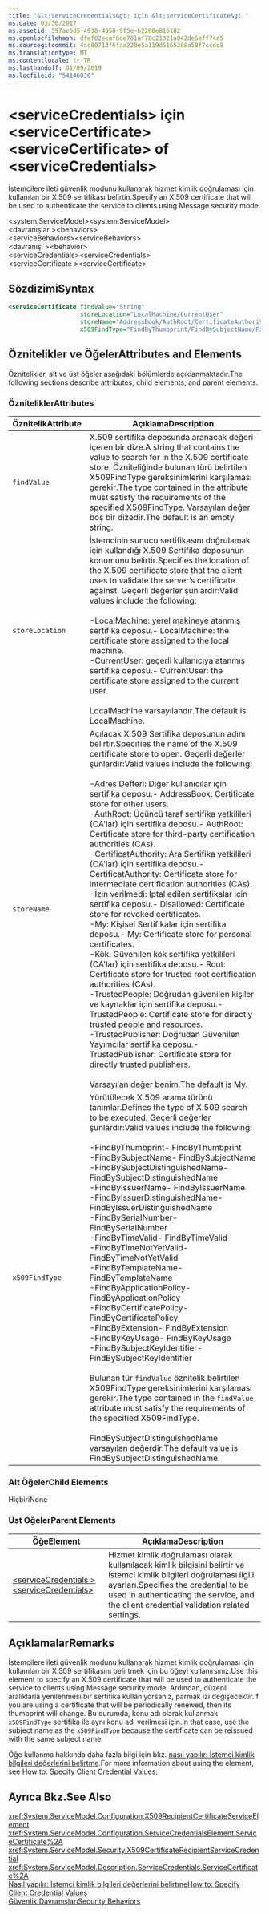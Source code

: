 ```yaml
---
title: '&lt;serviceCredentials&gt; için &lt;serviceCertificate&gt;'
ms.date: 03/30/2017
ms.assetid: 597ae6d5-4938-4950-9f5e-b2280e816182
ms.openlocfilehash: dfaf02eeaf6de781af70c21321a042de5eff74a5
ms.sourcegitcommit: 4ac80713f6faa220e5a119d5165308a58f7ccdc8
ms.translationtype: MT
ms.contentlocale: tr-TR
ms.lasthandoff: 01/09/2019
ms.locfileid: "54146036"
---
```

# <a name="ltservicecertificategt-of-ltservicecredentialsgt"></a><span data-ttu-id="0a442-102">&lt;serviceCredentials&gt; için &lt;serviceCertificate&gt;</span><span class="sxs-lookup"><span data-stu-id="0a442-102">&lt;serviceCertificate&gt; of &lt;serviceCredentials&gt;</span></span>
<span data-ttu-id="0a442-103">İstemcilere ileti güvenlik modunu kullanarak hizmet kimlik doğrulaması için kullanılan bir X.509 sertifikası belirtin.</span><span class="sxs-lookup"><span data-stu-id="0a442-103">Specify an X.509 certificate that will be used to authenticate the service to clients using Message security mode.</span></span>  
  
 <span data-ttu-id="0a442-104">\<system.ServiceModel></span><span class="sxs-lookup"><span data-stu-id="0a442-104">\<system.ServiceModel></span></span>  
<span data-ttu-id="0a442-105">\<davranışlar ></span><span class="sxs-lookup"><span data-stu-id="0a442-105">\<behaviors></span></span>  
<span data-ttu-id="0a442-106">\<serviceBehaviors></span><span class="sxs-lookup"><span data-stu-id="0a442-106">\<serviceBehaviors></span></span>  
<span data-ttu-id="0a442-107">\<davranışı ></span><span class="sxs-lookup"><span data-stu-id="0a442-107">\<behavior></span></span>  
<span data-ttu-id="0a442-108">\<serviceCredentials></span><span class="sxs-lookup"><span data-stu-id="0a442-108">\<serviceCredentials></span></span>  
<span data-ttu-id="0a442-109">\<serviceCertificate ></span><span class="sxs-lookup"><span data-stu-id="0a442-109">\<serviceCertificate></span></span>  
  
## <a name="syntax"></a><span data-ttu-id="0a442-110">Sözdizimi</span><span class="sxs-lookup"><span data-stu-id="0a442-110">Syntax</span></span>  
  
```xml  
<serviceCertificate findValue="String"
                    storeLocation="LocalMachine/CurrentUser"
                    storeName="AddressBook/AuthRoot/CertificateAuthority/Disallowed/My/Root/TrustedPeople/TrustedPublisher"
                    x509FindType="FindByThumbprint/FindBySubjectName/FindBySubjectDistinguishedName/FindByIssuerName/FindByIssuerDistinguishedName/FindBySerialNumber/FindByTimeValid/FindByTimeNotYetValid/FindByTemplateName/FindByApplicationPolicy/FindByCertificatePolicy/FindByExtension/FindByKeyUsage/FindBySubjectKeyIdentifier" />
```  
  
## <a name="attributes-and-elements"></a><span data-ttu-id="0a442-111">Öznitelikler ve Öğeler</span><span class="sxs-lookup"><span data-stu-id="0a442-111">Attributes and Elements</span></span>  
 <span data-ttu-id="0a442-112">Öznitelikler, alt ve üst öğeler aşağıdaki bölümlerde açıklanmaktadır.</span><span class="sxs-lookup"><span data-stu-id="0a442-112">The following sections describe attributes, child elements, and parent elements.</span></span>  
  
### <a name="attributes"></a><span data-ttu-id="0a442-113">Öznitelikler</span><span class="sxs-lookup"><span data-stu-id="0a442-113">Attributes</span></span>  
  
|<span data-ttu-id="0a442-114">Öznitelik</span><span class="sxs-lookup"><span data-stu-id="0a442-114">Attribute</span></span>|<span data-ttu-id="0a442-115">Açıklama</span><span class="sxs-lookup"><span data-stu-id="0a442-115">Description</span></span>|  
|---------------|-----------------|  
|`findValue`|<span data-ttu-id="0a442-116">X.509 sertifika deposunda aranacak değeri içeren bir dize.</span><span class="sxs-lookup"><span data-stu-id="0a442-116">A string that contains the value to search for in the X.509 certificate store.</span></span> <span data-ttu-id="0a442-117">Özniteliğinde bulunan türü belirtilen X509FindType gereksinimlerini karşılaması gerekir.</span><span class="sxs-lookup"><span data-stu-id="0a442-117">The type contained in the attribute must satisfy the requirements of the specified X509FindType.</span></span> <span data-ttu-id="0a442-118">Varsayılan değer boş bir dizedir.</span><span class="sxs-lookup"><span data-stu-id="0a442-118">The default is an empty string.</span></span>|  
|`storeLocation`|<span data-ttu-id="0a442-119">İstemcinin sunucu sertifikasını doğrulamak için kullandığı X.509 Sertifika deposunun konumunu belirtir.</span><span class="sxs-lookup"><span data-stu-id="0a442-119">Specifies the location of the X.509 certificate store that the client uses to validate the server’s certificate against.</span></span> <span data-ttu-id="0a442-120">Geçerli değerler şunlardır:</span><span class="sxs-lookup"><span data-stu-id="0a442-120">Valid values include the following:</span></span><br /><br /> <span data-ttu-id="0a442-121">-LocalMachine: yerel makineye atanmış sertifika deposu.</span><span class="sxs-lookup"><span data-stu-id="0a442-121">-   LocalMachine: the certificate store assigned to the local machine.</span></span><br /><span data-ttu-id="0a442-122">-CurrentUser: geçerli kullanıcıya atanmış sertifika deposu.</span><span class="sxs-lookup"><span data-stu-id="0a442-122">-   CurrentUser: the certificate store assigned to the current user.</span></span><br /><br /> <span data-ttu-id="0a442-123">LocalMachine varsayılandır.</span><span class="sxs-lookup"><span data-stu-id="0a442-123">The default is LocalMachine.</span></span>|  
|`storeName`|<span data-ttu-id="0a442-124">Açılacak X.509 Sertifika deposunun adını belirtir.</span><span class="sxs-lookup"><span data-stu-id="0a442-124">Specifies the name of the X.509 certificate store to open.</span></span> <span data-ttu-id="0a442-125">Geçerli değerler şunlardır:</span><span class="sxs-lookup"><span data-stu-id="0a442-125">Valid values include the following:</span></span><br /><br /> <span data-ttu-id="0a442-126">-Adres Defteri: Diğer kullanıcılar için sertifika deposu.</span><span class="sxs-lookup"><span data-stu-id="0a442-126">-   AddressBook: Certificate store for other users.</span></span><br /><span data-ttu-id="0a442-127">-AuthRoot: Üçüncü taraf sertifika yetkilileri (CA'lar) için sertifika deposu.</span><span class="sxs-lookup"><span data-stu-id="0a442-127">-   AuthRoot: Certificate store for third-party certification authorities (CAs).</span></span><br /><span data-ttu-id="0a442-128">-CertificatAuthority: Ara Sertifika yetkilileri (CA'lar) için sertifika deposu.</span><span class="sxs-lookup"><span data-stu-id="0a442-128">-   CertificatAuthority: Certificate store for intermediate certification authorities (CAs).</span></span><br /><span data-ttu-id="0a442-129">-İzin verilmedi: İptal edilen sertifikalar için sertifika deposu.</span><span class="sxs-lookup"><span data-stu-id="0a442-129">-   Disallowed: Certificate store for revoked certificates.</span></span><br /><span data-ttu-id="0a442-130">-My: Kişisel Sertifikalar için sertifika deposu.</span><span class="sxs-lookup"><span data-stu-id="0a442-130">-   My: Certificate store for personal certificates.</span></span><br /><span data-ttu-id="0a442-131">-Kök: Güvenilen kök sertifika yetkilileri (CA'lar) için sertifika deposu.</span><span class="sxs-lookup"><span data-stu-id="0a442-131">-   Root: Certificate store for trusted root certification authorities (CAs).</span></span><br /><span data-ttu-id="0a442-132">-TrustedPeople: Doğrudan güvenilen kişiler ve kaynaklar için sertifika deposu.</span><span class="sxs-lookup"><span data-stu-id="0a442-132">-   TrustedPeople: Certificate store for directly trusted people and resources.</span></span><br /><span data-ttu-id="0a442-133">-TrustedPublisher: Doğrudan Güvenilen Yayımcılar sertifika deposu.</span><span class="sxs-lookup"><span data-stu-id="0a442-133">-   TrustedPublisher: Certificate store for directly trusted publishers.</span></span><br /><br /> <span data-ttu-id="0a442-134">Varsayılan değer benim.</span><span class="sxs-lookup"><span data-stu-id="0a442-134">The default is My.</span></span>|  
|`x509FindType`|<span data-ttu-id="0a442-135">Yürütülecek X.509 arama türünü tanımlar.</span><span class="sxs-lookup"><span data-stu-id="0a442-135">Defines the type of X.509 search to be executed.</span></span> <span data-ttu-id="0a442-136">Geçerli değerler şunlardır:</span><span class="sxs-lookup"><span data-stu-id="0a442-136">Valid values include the following:</span></span><br /><br /> <span data-ttu-id="0a442-137">-FindByThumbprint</span><span class="sxs-lookup"><span data-stu-id="0a442-137">-   FindByThumbprint</span></span><br /><span data-ttu-id="0a442-138">-FindBySubjectName</span><span class="sxs-lookup"><span data-stu-id="0a442-138">-   FindBySubjectName</span></span><br /><span data-ttu-id="0a442-139">-FindBySubjectDistinguishedName</span><span class="sxs-lookup"><span data-stu-id="0a442-139">-   FindBySubjectDistinguishedName</span></span><br /><span data-ttu-id="0a442-140">-FindByIssuerName</span><span class="sxs-lookup"><span data-stu-id="0a442-140">-   FindByIssuerName</span></span><br /><span data-ttu-id="0a442-141">-FindByIssuerDistinguishedName</span><span class="sxs-lookup"><span data-stu-id="0a442-141">-   FindByIssuerDistinguishedName</span></span><br /><span data-ttu-id="0a442-142">-FindBySerialNumber</span><span class="sxs-lookup"><span data-stu-id="0a442-142">-   FindBySerialNumber</span></span><br /><span data-ttu-id="0a442-143">-FindByTimeValid</span><span class="sxs-lookup"><span data-stu-id="0a442-143">-   FindByTimeValid</span></span><br /><span data-ttu-id="0a442-144">-FindByTimeNotYetValid</span><span class="sxs-lookup"><span data-stu-id="0a442-144">-   FindByTimeNotYetValid</span></span><br /><span data-ttu-id="0a442-145">-FindByTemplateName</span><span class="sxs-lookup"><span data-stu-id="0a442-145">-   FindByTemplateName</span></span><br /><span data-ttu-id="0a442-146">-FindByApplicationPolicy</span><span class="sxs-lookup"><span data-stu-id="0a442-146">-   FindByApplicationPolicy</span></span><br /><span data-ttu-id="0a442-147">-FindByCertificatePolicy</span><span class="sxs-lookup"><span data-stu-id="0a442-147">-   FindByCertificatePolicy</span></span><br /><span data-ttu-id="0a442-148">-FindByExtension</span><span class="sxs-lookup"><span data-stu-id="0a442-148">-   FindByExtension</span></span><br /><span data-ttu-id="0a442-149">-FindByKeyUsage</span><span class="sxs-lookup"><span data-stu-id="0a442-149">-   FindByKeyUsage</span></span><br /><span data-ttu-id="0a442-150">-FindBySubjectKeyIdentifier</span><span class="sxs-lookup"><span data-stu-id="0a442-150">-   FindBySubjectKeyIdentifier</span></span><br /><br /> <span data-ttu-id="0a442-151">Bulunan tür `findValue` öznitelik belirtilen X509FindType gereksinimlerini karşılaması gerekir.</span><span class="sxs-lookup"><span data-stu-id="0a442-151">The type contained in the `findValue` attribute must satisfy the requirements of the specified X509FindType.</span></span><br /><br /> <span data-ttu-id="0a442-152">FindBySubjectDistinguishedName varsayılan değerdir.</span><span class="sxs-lookup"><span data-stu-id="0a442-152">The default value is FindBySubjectDistinguishedName.</span></span>|  
  
### <a name="child-elements"></a><span data-ttu-id="0a442-153">Alt Öğeler</span><span class="sxs-lookup"><span data-stu-id="0a442-153">Child Elements</span></span>  
 <span data-ttu-id="0a442-154">Hiçbiri</span><span class="sxs-lookup"><span data-stu-id="0a442-154">None</span></span>  
  
### <a name="parent-elements"></a><span data-ttu-id="0a442-155">Üst Öğeler</span><span class="sxs-lookup"><span data-stu-id="0a442-155">Parent Elements</span></span>  
  
|<span data-ttu-id="0a442-156">Öğe</span><span class="sxs-lookup"><span data-stu-id="0a442-156">Element</span></span>|<span data-ttu-id="0a442-157">Açıklama</span><span class="sxs-lookup"><span data-stu-id="0a442-157">Description</span></span>|  
|-------------|-----------------|  
|[<span data-ttu-id="0a442-158">\<serviceCredentials ></span><span class="sxs-lookup"><span data-stu-id="0a442-158">\<serviceCredentials></span></span>](../../../../../docs/framework/configure-apps/file-schema/wcf/servicecredentials.md)|<span data-ttu-id="0a442-159">Hizmet kimlik doğrulaması olarak kullanılacak kimlik bilgisini belirtir ve istemci kimlik bilgileri doğrulaması ilgili ayarları.</span><span class="sxs-lookup"><span data-stu-id="0a442-159">Specifies the credential to be used in authenticating the service, and the client credential validation related settings.</span></span>|  
  
## <a name="remarks"></a><span data-ttu-id="0a442-160">Açıklamalar</span><span class="sxs-lookup"><span data-stu-id="0a442-160">Remarks</span></span>  
 <span data-ttu-id="0a442-161">İstemcilere ileti güvenlik modunu kullanarak hizmet kimlik doğrulaması için kullanılan bir X.509 sertifikasını belirtmek için bu öğeyi kullanırsınız.</span><span class="sxs-lookup"><span data-stu-id="0a442-161">Use this element to specify an X.509 certificate that will be used to authenticate the service to clients using Message security mode.</span></span> <span data-ttu-id="0a442-162">Ardından, düzenli aralıklarla yenilenmesi bir sertifika kullanıyorsanız, parmak izi değişecektir.</span><span class="sxs-lookup"><span data-stu-id="0a442-162">If you are using a certificate that will be periodically renewed, then its thumbprint will change.</span></span> <span data-ttu-id="0a442-163">Bu durumda, konu adı olarak kullanmak `x509FindType` sertifika ile aynı konu adı verilmesi için.</span><span class="sxs-lookup"><span data-stu-id="0a442-163">In that case, use the subject name as the `x509FindType` because the certificate can be reissued with the same subject name.</span></span>  
  
 <span data-ttu-id="0a442-164">Öğe kullanma hakkında daha fazla bilgi için bkz. [nasıl yapılır: İstemci kimlik bilgileri değerlerini belirtme](../../../../../docs/framework/wcf/how-to-specify-client-credential-values.md).</span><span class="sxs-lookup"><span data-stu-id="0a442-164">For more information about using the element, see [How to: Specify Client Credential Values](../../../../../docs/framework/wcf/how-to-specify-client-credential-values.md).</span></span>  
  
## <a name="see-also"></a><span data-ttu-id="0a442-165">Ayrıca Bkz.</span><span class="sxs-lookup"><span data-stu-id="0a442-165">See Also</span></span>  
 <xref:System.ServiceModel.Configuration.X509RecipientCertificateServiceElement>  
 <xref:System.ServiceModel.Configuration.ServiceCredentialsElement.ServiceCertificate%2A>  
 <xref:System.ServiceModel.Security.X509CertificateRecipientServiceCredential>  
 <xref:System.ServiceModel.Description.ServiceCredentials.ServiceCertificate%2A>  
 [<span data-ttu-id="0a442-166">Nasıl yapılır: İstemci kimlik bilgileri değerlerini belirtme</span><span class="sxs-lookup"><span data-stu-id="0a442-166">How to: Specify Client Credential Values</span></span>](../../../../../docs/framework/wcf/how-to-specify-client-credential-values.md)  
 [<span data-ttu-id="0a442-167">Güvenlik Davranışları</span><span class="sxs-lookup"><span data-stu-id="0a442-167">Security Behaviors</span></span>](../../../../../docs/framework/wcf/feature-details/security-behaviors-in-wcf.md)
